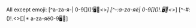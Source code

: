 All except emoji: [^a-zа-я-| 0-9\[\]\(\)!🖥️🏫<>*]
[^-:a-zа-яё| 0-9\[\]\(\)!.🖥️🏫<>*]
[^-#:()!.<>\[\]|* a-zа-яё0-9🖥️🏫]